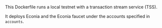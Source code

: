 This Dockerfile runs a local testnet with a transaction stream service (TSS).

It deploys Econia and the Econia faucet under the accounts specified in `accounts`.
